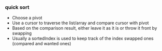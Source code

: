 ### quick sort
* Choose a pivot
* Use a cursor to traverse the list/array and compare cursor with pivot
* Based on the comparison result, either leave it as it is or throw it front by swapping
* Usually a sortedIndex is used to keep track of the index swapped ones (compared and wanted ones)
